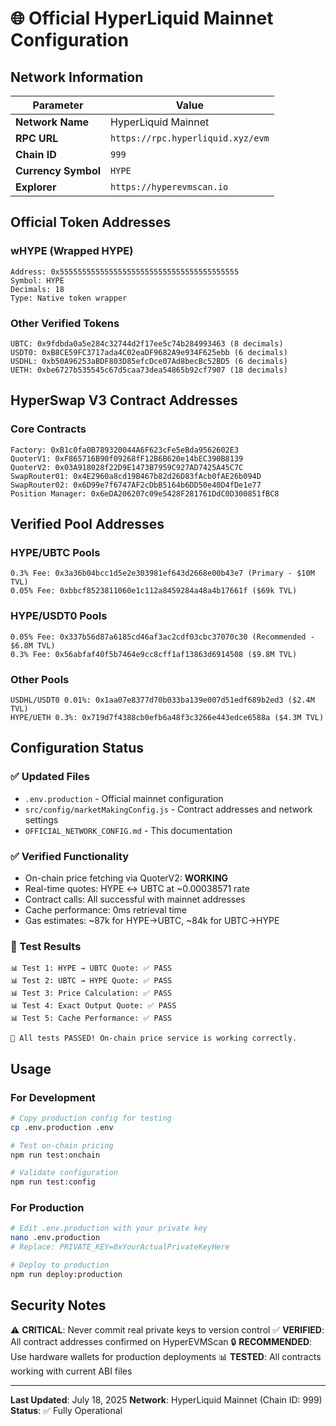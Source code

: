 # 🌐 Official HyperLiquid Mainnet Configuration

## Network Information

| Parameter | Value |
|-----------|-------|
| **Network Name** | HyperLiquid Mainnet |
| **RPC URL** | `https://rpc.hyperliquid.xyz/evm` |
| **Chain ID** | `999` |
| **Currency Symbol** | `HYPE` |
| **Explorer** | `https://hyperevmscan.io` |

## Official Token Addresses

### wHYPE (Wrapped HYPE)
```
Address: 0x5555555555555555555555555555555555555555
Symbol: HYPE
Decimals: 18
Type: Native token wrapper
```

### Other Verified Tokens
```
UBTC: 0x9fdbda0a5e284c32744d2f17ee5c74b284993463 (8 decimals)
USDT0: 0xB8CE59FC3717ada4C02eaDF9682A9e934F625ebb (6 decimals)
USDHL: 0xb50A96253aBDF803D85efcDce07Ad8becBc52BD5 (6 decimals)
UETH: 0xbe6727b535545c67d5caa73dea54865b92cf7907 (18 decimals)
```

## HyperSwap V3 Contract Addresses

### Core Contracts
```
Factory: 0xB1c0fa0B789320044A6F623cFe5eBda9562602E3
QuoterV1: 0xF865716B90f09268fF12B6B620e14bEC390B8139
QuoterV2: 0x03A918028f22D9E1473B7959C927AD7425A45C7C
SwapRouter01: 0x4E2960a8cd19B467b82d26D83fAcb0fAE26b094D
SwapRouter02: 0x6D99e7f6747AF2cDbB5164b6DD50e40D4fDe1e77
Position Manager: 0x6eDA206207c09e5428F281761DdC0D300851fBC8
```

## Verified Pool Addresses

### HYPE/UBTC Pools
```
0.3% Fee: 0x3a36b04bcc1d5e2e303981ef643d2668e00b43e7 (Primary - $10M TVL)
0.05% Fee: 0xbbcf8523811060e1c112a8459284a48a4b17661f ($69k TVL)
```

### HYPE/USDT0 Pools
```
0.05% Fee: 0x337b56d87a6185cd46af3ac2cdf03cbc37070c30 (Recommended - $6.8M TVL)
0.3% Fee: 0x56abfaf40f5b7464e9cc8cff1af13863d6914508 ($9.8M TVL)
```

### Other Pools
```
USDHL/USDT0 0.01%: 0x1aa07e8377d70b033ba139e007d51edf689b2ed3 ($2.4M TVL)
HYPE/UETH 0.3%: 0x719d7f4388cb0efb6a48f3c3266e443edce6588a ($4.3M TVL)
```

## Configuration Status

### ✅ Updated Files
- `.env.production` - Official mainnet configuration
- `src/config/marketMakingConfig.js` - Contract addresses and network settings
- `OFFICIAL_NETWORK_CONFIG.md` - This documentation

### ✅ Verified Functionality
- On-chain price fetching via QuoterV2: **WORKING**
- Real-time quotes: HYPE ↔ UBTC at ~0.00038571 rate
- Contract calls: All successful with mainnet addresses
- Cache performance: 0ms retrieval time
- Gas estimates: ~87k for HYPE→UBTC, ~84k for UBTC→HYPE

### 🧪 Test Results
```
📊 Test 1: HYPE → UBTC Quote: ✅ PASS
📊 Test 2: UBTC → HYPE Quote: ✅ PASS  
📊 Test 3: Price Calculation: ✅ PASS
📊 Test 4: Exact Output Quote: ✅ PASS
📊 Test 5: Cache Performance: ✅ PASS

🎉 All tests PASSED! On-chain price service is working correctly.
```

## Usage

### For Development
```bash
# Copy production config for testing
cp .env.production .env

# Test on-chain pricing
npm run test:onchain

# Validate configuration
npm run test:config
```

### For Production
```bash
# Edit .env.production with your private key
nano .env.production
# Replace: PRIVATE_KEY=0xYourActualPrivateKeyHere

# Deploy to production
npm run deploy:production
```

## Security Notes

⚠️ **CRITICAL**: Never commit real private keys to version control
✅ **VERIFIED**: All contract addresses confirmed on HyperEVMScan
🔒 **RECOMMENDED**: Use hardware wallets for production deployments
📊 **TESTED**: All contracts working with current ABI files

---

**Last Updated**: July 18, 2025
**Network**: HyperLiquid Mainnet (Chain ID: 999)
**Status**: ✅ Fully Operational
